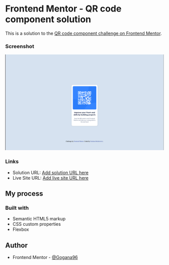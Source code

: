 # Frontend Mentor - QR code component solution

This is a solution to the [QR code component challenge on Frontend Mentor](https://www.frontendmentor.io/challenges/qr-code-component-iux_sIO_H).



### Screenshot

![](./screenshot.jpg)

### Links

- Solution URL: [Add solution URL here](https://github.com/gogana96/qr-code-challenge)
- Live Site URL: [Add live site URL here](https://gogana96.github.io/qr-code-challenge/)

## My process

### Built with

- Semantic HTML5 markup
- CSS custom properties
- Flexbox





## Author


- Frontend Mentor - [@Gogana96](https://www.frontendmentor.io/profile/gogana96)


